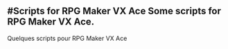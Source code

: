#Scripts for RPG Maker VX Ace
Some scripts for RPG Maker VX Ace.
---------------------------------
Quelques scripts pour RPG Maker VX Ace
